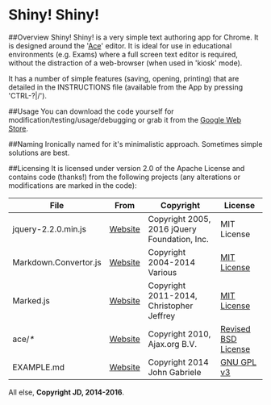 # Shiny! Shiny!

##Overview
Shiny! Shiny! is a very simple text authoring app for Chrome. It is designed around the '[Ace](https://ace.c9.io)' editor. It is ideal for use in educational environments (e.g. Exams) where a full screen text editor is required, without the distraction of a web-browser (when used in 'kiosk' mode).

It has a number of simple features (saving, opening, printing) that are detailed in the INSTRUCTIONS file (available from the App by pressing 'CTRL-?|/').

##Usage
You can download the code yourself for modification/testing/usage/debugging or grab it from the [Google Web Store](https://chrome.google.com/webstore/detail/shiny-shiny/ihigondjldgbcfcaabmplodljjliedaf).

##Naming
Ironically named for it's minimalistic approach. Sometimes simple solutions are best.

##Licensing
It is licensed under version 2.0 of the Apache License and contains code (thanks!) from the following projects (any alterations or modifications are marked in the code):

|File|From|Copyright|License|
|---|---|---|---|
|jquery-2.2.0.min.js|[Website](http://jquery.org)|Copyright 2005, 2016 jQuery Foundation, Inc.|MIT License|
|Markdown.Convertor.js|[Website](https://code.google.com/p/pagedown/)|Copyright 2004-2014 Various|[MIT License](https://code.google.com/p/pagedown/source/browse/LICENSE.txt)|
|Marked.js|[Website](https://github.com/chjj/marked)|Copyright 2011-2014, Christopher Jeffrey|[MIT License](https://github.com/chjj/marked/blob/master/LICENSE)|
|ace/_*_|[Website](https://ace.c9.io)|Copyright 2010, Ajax.org B.V.|[Revised BSD License](https://github.com/ajaxorg/ace/blob/master/LICENSE)|
|EXAMPLE.md|[Website](http://www.unexpected-vortices.com/sw/rippledoc/quick-markdown-example.html)|Copyright 2014 John Gabriele|[GNU GPL v3](http://www.gnu.org/licenses/)|

All else, __Copyright JD, 2014-2016__.